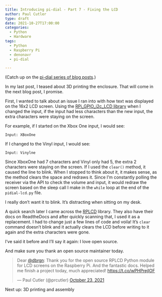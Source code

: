 ```yaml
---
title: Introducing pi-dial - Part 7 - Fixing the LCD
author: Paul Cutler 
type: draft 
date: 2021-10-27T17:00:00
categories:
  - Python
  - Hardware
tags:
  - Python
  - Raspberry Pi
  - denonavr
  - pi-dial

---
```

(Catch up on the [pi-dial series of blog posts](https://paulcutler.org/tags/pi-dial/).)


In my last post, I teased about 3D printing the enclosure.  That will come in the next blog post, I promise.

First, I wanted to talk about an issue I ran into with how text was displayed on the 16x2 LCD screen.  Using the [RPi_GPIO_i2c_LCD library](https://github.com/AllanGallop/RPi_GPIO_i2c_LCD) when I changed the input, if the input had less characters than the new input, the extra characters were staying on the screen.

For example, if I started on the Xbox One input, I would see:

`Input: XBoxOne`

If I changed to the Vinyl input, I would see:

`Input: Vinylne`

Since XboxOne had 7 characters and Vinyl only had 5, the extra 2 characters were staying on the screen.  If I used the `clear()` method, it caused the line to blink.  When I stopped to think about it, it makes sense, as the method clears the space and redraws it.  Since I’m constantly polling the receiver via the API to check the volume and input, it would redraw the screen based on the sleep call I make in the `while` loop at the end of the `pidial-lcd.py` file.

I really don’t want it to blink.  It’s distracting when sitting on my desk.

A quick search later I came across the [RPLCD](https://github.com/dbrgn/RPLCD) library.  They also have their docs on ReadtheDocs and after quickly scanning that, I used it as a replacement.  I had to change just a few lines of code and voila! It’s `clear` command doesn’t blink and it actually clears the LCD before writing to it again and the extra characters were gone.

I’ve said it before and I’ll say it again:  I love open source.

And make sure you thank an open source maintainer today.

<blockquote class=“twitter-tweet”><p lang=“en” dir=“ltr”>Dear <a href=“https://twitter.com/dbrgn?ref_src=twsrc%5Etfw”>@dbrgn</a>: Thank you for the open source RPLCD Python module for LCD screens on the Raspberry Pi. And the fantastic docs. Helped me finish a project today, much appreciated! <a href=“https://t.co/wPHPrejIOF”>https://t.co/wPHPrejIOF</a></p>&mdash; Paul Cutler (@prcutler) <a href=“https://twitter.com/prcutler/status/1452028122224791554?ref_src=twsrc%5Etfw”>October 23, 2021</a></blockquote> <script async src=“https://platform.twitter.com/widgets.js” charset=“utf-8”></script>

Next up:  3D printing and assembly

